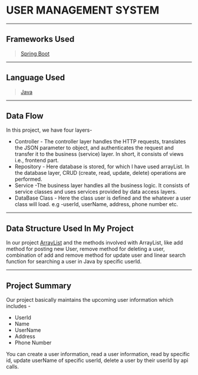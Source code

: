 # USER MANAGEMENT SYSTEM
_ _ _
## Frameworks Used
> [Spring Boot](https://spring.io/projects/spring-boot)
_ _ _
## Language Used
> [Java](https://www.java.com/en/)
_ _ _
## Data Flow
In this project, we have four layers-

* Controller - The controller layer handles the HTTP requests, translates the JSON parameter to object, and authenticates the request and transfer it to the business (service) layer. In short, it consists of views i.e., frontend part.
* Repository - Here database is stored, for which I have used arrayList. In the database layer, CRUD (create, read, update, delete) operations are performed.
* Service -The business layer handles all the business logic. It consists of service classes and uses services provided by data access layers.
* DataBase Class - Here the class user is defined and the whatever a user class will load. e.g -userId, userName, address, phone number etc.
_ _ _
## Data Structure Used In My Project
In our project [ArrayList](https://docs.oracle.com/javase/8/docs/api/java/util/ArrayList.html) and the methods involved with ArrayList, like add method for posting new User, remove method for deleting a user, combination of add and remove method for update user and linear search function for searching a user in Java by specific userId.
_ _ _
## Project Summary
Our project basically maintains the upcoming user information which includes -
* UserId
* Name
* UserName
* Address
* Phone Number

You can create a user information, read a user information, read by specific id, update userName of specific userId, delete a user by their userId by api calls.
